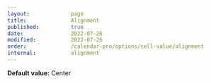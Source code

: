 ```yaml
---
layout:             page
title:              Alignment
published:          true
date:               2022-07-26
modified:           2022-07-26
order:              /calendar-pro/options/cell-value/alignment
internal:           alignment
---
```

**Default value:** Center
